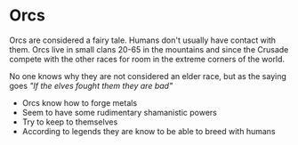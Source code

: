 # Orcs

Orcs are considered a fairy tale. Humans don't usually have contact with them. Orcs live in small clans 20-65 in the mountains and since the Crusade compete with the other races for room in the extreme corners of the world.

No one knows why they are not considered an elder race, but as the saying goes _"If the elves fought them they are bad"_

- Orcs know how to forge metals
- Seem to have some rudimentary shamanistic powers
- Try to keep to themselves
- According to legends they are know to be able to breed with humans
